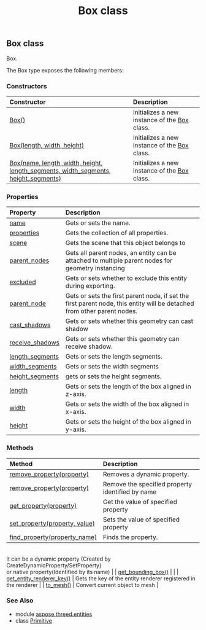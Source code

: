 ﻿---
title: Box class
second_title: Aspose.3D for Python via .NET API References
description: 
type: docs
weight: 10
url: /python-net/aspose.threed.entities/box/
is_root: false
---

## Box class

Box.



The Box type exposes the following members:

### Constructors
| Constructor | Description |
| :- | :- |
| [Box()](/3d/python-net/aspose.threed.entities/box/__init__/#) | Initializes a new instance of the [Box](/3d/python-net/aspose.threed.entities/box) class. |
| [Box(length, width, height)](/3d/python-net/aspose.threed.entities/box/__init__/#float-float-float) | Initializes a new instance of the [Box](/3d/python-net/aspose.threed.entities/box) class. |
| [Box(name, length, width, height, length_segments, width_segments, height_segments)](/3d/python-net/aspose.threed.entities/box/__init__/#str-float-float-float-int-int-int) | Initializes a new instance of the [Box](/3d/python-net/aspose.threed.entities/box) class. |


### Properties
| Property | Description |
| :- | :- |
| [name](/3d/python-net/aspose.threed.entities/box/name) | Gets or sets the name. |
| [properties](/3d/python-net/aspose.threed.entities/box/properties) | Gets the collection of all properties. |
| [scene](/3d/python-net/aspose.threed.entities/box/scene) | Gets the scene that this object belongs to |
| [parent_nodes](/3d/python-net/aspose.threed.entities/box/parent_nodes) | Gets all parent nodes, an entity can be attached to multiple parent nodes for geometry instancing |
| [excluded](/3d/python-net/aspose.threed.entities/box/excluded) | Gets or sets whether to exclude this entity during exporting. |
| [parent_node](/3d/python-net/aspose.threed.entities/box/parent_node) | Gets or sets the first parent node, if set the first parent node, this entity will be detached from other parent nodes. |
| [cast_shadows](/3d/python-net/aspose.threed.entities/box/cast_shadows) | Gets or sets whether this geometry can cast shadow |
| [receive_shadows](/3d/python-net/aspose.threed.entities/box/receive_shadows) | Gets or sets whether this geometry can receive shadow. |
| [length_segments](/3d/python-net/aspose.threed.entities/box/length_segments) | Gets or sets the length segments. |
| [width_segments](/3d/python-net/aspose.threed.entities/box/width_segments) | Gets or sets the width segments |
| [height_segments](/3d/python-net/aspose.threed.entities/box/height_segments) | gets or sets the height segments. |
| [length](/3d/python-net/aspose.threed.entities/box/length) | Gets or sets the length of the box aligned in z-axis. |
| [width](/3d/python-net/aspose.threed.entities/box/width) | Gets or sets the width of the box aligned in x-axis. |
| [height](/3d/python-net/aspose.threed.entities/box/height) | Gets or sets the height of the box aligned in y-axis. |


### Methods
| Method | Description |
| :- | :- |
| [remove_property(property)](/3d/python-net/aspose.threed.entities/box/remove_property/#Property) | Removes a dynamic property. |
| [remove_property(property)](/3d/python-net/aspose.threed.entities/box/remove_property/#str) | Remove the specified property identified by name |
| [get_property(property)](/3d/python-net/aspose.threed.entities/box/get_property/#str) | Get the value of specified property |
| [set_property(property, value)](/3d/python-net/aspose.threed.entities/box/set_property/#str-any) | Sets the value of specified property |
| [find_property(property_name)](/3d/python-net/aspose.threed.entities/box/find_property/#str) | Finds the property.<br/>            It can be a dynamic property (Created by CreateDynamicProperty/SetProperty) <br/>            or native property(Identified by its name) |
| [get_bounding_box()](/3d/python-net/aspose.threed.entities/box/get_bounding_box/#) |  |
| [get_entity_renderer_key()](/3d/python-net/aspose.threed.entities/box/get_entity_renderer_key/#) | Gets the key of the entity renderer registered in the renderer |
| [to_mesh()](/3d/python-net/aspose.threed.entities/box/to_mesh/#) | Convert current object to mesh |


### See Also

* module [aspose.threed.entities](../)
* class [Primitive](/3d/python-net/aspose.threed.entities/primitive)
